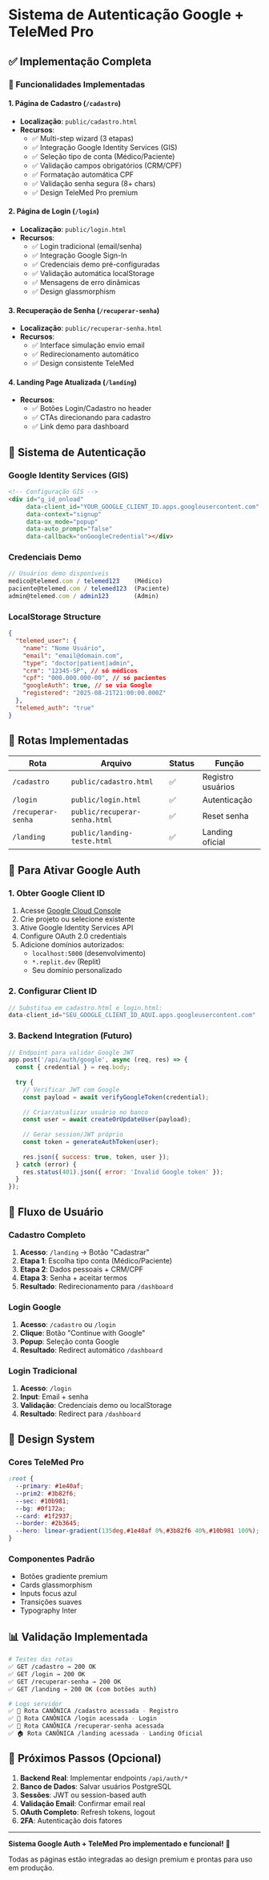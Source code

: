 # Sistema de Autenticação Google + TeleMed Pro

## ✅ Implementação Completa

### 🎯 Funcionalidades Implementadas

#### **1. Página de Cadastro (`/cadastro`)**
- **Localização**: `public/cadastro.html`
- **Recursos**:
  - ✅ Multi-step wizard (3 etapas)
  - ✅ Integração Google Identity Services (GIS)
  - ✅ Seleção tipo de conta (Médico/Paciente)
  - ✅ Validação campos obrigatórios (CRM/CPF)
  - ✅ Formatação automática CPF
  - ✅ Validação senha segura (8+ chars)
  - ✅ Design TeleMed Pro premium

#### **2. Página de Login (`/login`)**
- **Localização**: `public/login.html`
- **Recursos**:
  - ✅ Login tradicional (email/senha)
  - ✅ Integração Google Sign-In
  - ✅ Credenciais demo pré-configuradas
  - ✅ Validação automática localStorage
  - ✅ Mensagens de erro dinâmicas
  - ✅ Design glassmorphism

#### **3. Recuperação de Senha (`/recuperar-senha`)**
- **Localização**: `public/recuperar-senha.html`
- **Recursos**:
  - ✅ Interface simulação envio email
  - ✅ Redirecionamento automático
  - ✅ Design consistente TeleMed

#### **4. Landing Page Atualizada (`/landing`)**
- **Recursos**:
  - ✅ Botões Login/Cadastro no header
  - ✅ CTAs direcionando para cadastro
  - ✅ Link demo para dashboard

## 🔐 Sistema de Autenticação

### **Google Identity Services (GIS)**
```html
<!-- Configuração GIS -->
<div id="g_id_onload"
     data-client_id="YOUR_GOOGLE_CLIENT_ID.apps.googleusercontent.com"
     data-context="signup"
     data-ux_mode="popup"
     data-auto_prompt="false"
     data-callback="onGoogleCredential"></div>
```

### **Credenciais Demo**
```javascript
// Usuários demo disponíveis
medico@telemed.com / telemed123    (Médico)
paciente@telemed.com / telemed123  (Paciente)  
admin@telemed.com / admin123       (Admin)
```

### **LocalStorage Structure**
```json
{
  "telemed_user": {
    "name": "Nome Usuário",
    "email": "email@domain.com",
    "type": "doctor|patient|admin",
    "crm": "12345-SP", // só médicos
    "cpf": "000.000.000-00", // só pacientes
    "googleAuth": true, // se via Google
    "registered": "2025-08-21T21:00:00.000Z"
  },
  "telemed_auth": "true"
}
```

## 🚀 Rotas Implementadas

| Rota | Arquivo | Status | Função |
|------|---------|--------|---------|
| `/cadastro` | `public/cadastro.html` | ✅ | Registro usuários |
| `/login` | `public/login.html` | ✅ | Autenticação |
| `/recuperar-senha` | `public/recuperar-senha.html` | ✅ | Reset senha |
| `/landing` | `public/landing-teste.html` | ✅ | Landing oficial |

## 🔧 Para Ativar Google Auth

### **1. Obter Google Client ID**
1. Acesse [Google Cloud Console](https://console.cloud.google.com/)
2. Crie projeto ou selecione existente
3. Ative Google Identity Services API
4. Configure OAuth 2.0 credentials
5. Adicione domínios autorizados:
   - `localhost:5000` (desenvolvimento)
   - `*.replit.dev` (Replit)
   - Seu domínio personalizado

### **2. Configurar Client ID**
```javascript
// Substitua em cadastro.html e login.html:
data-client_id="SEU_GOOGLE_CLIENT_ID_AQUI.apps.googleusercontent.com"
```

### **3. Backend Integration (Futuro)**
```javascript
// Endpoint para validar Google JWT
app.post('/api/auth/google', async (req, res) => {
  const { credential } = req.body;
  
  try {
    // Verificar JWT com Google
    const payload = await verifyGoogleToken(credential);
    
    // Criar/atualizar usuário no banco
    const user = await createOrUpdateUser(payload);
    
    // Gerar session/JWT próprio
    const token = generateAuthToken(user);
    
    res.json({ success: true, token, user });
  } catch (error) {
    res.status(401).json({ error: 'Invalid Google token' });
  }
});
```

## 📱 Fluxo de Usuário

### **Cadastro Completo**
1. **Acesso**: `/landing` → Botão "Cadastrar"
2. **Etapa 1**: Escolha tipo conta (Médico/Paciente)
3. **Etapa 2**: Dados pessoais + CRM/CPF
4. **Etapa 3**: Senha + aceitar termos
5. **Resultado**: Redirecionamento para `/dashboard`

### **Login Google**
1. **Acesso**: `/cadastro` ou `/login`
2. **Clique**: Botão "Continue with Google"
3. **Popup**: Seleção conta Google
4. **Resultado**: Redirect automático `/dashboard`

### **Login Tradicional**
1. **Acesso**: `/login`
2. **Input**: Email + senha
3. **Validação**: Credenciais demo ou localStorage
4. **Resultado**: Redirect para `/dashboard`

## 🎨 Design System

### **Cores TeleMed Pro**
```css
:root {
  --primary: #1e40af;
  --prim2: #3b82f6;
  --sec: #10b981;
  --bg: #0f172a;
  --card: #1f2937;
  --border: #2b3645;
  --hero: linear-gradient(135deg,#1e40af 0%,#3b82f6 40%,#10b981 100%);
}
```

### **Componentes Padrão**
- Botões gradiente premium
- Cards glassmorphism
- Inputs focus azul
- Transições suaves
- Typography Inter

## 📊 Validação Implementada

```bash
# Testes das rotas
✅ GET /cadastro → 200 OK
✅ GET /login → 200 OK  
✅ GET /recuperar-senha → 200 OK
✅ GET /landing → 200 OK (com botões auth)

# Logs servidor
✅ 📝 Rota CANÔNICA /cadastro acessada - Registro
✅ 🔐 Rota CANÔNICA /login acessada - Login
✅ 🔑 Rota CANÔNICA /recuperar-senha acessada
✅ 🏠 Rota CANÔNICA /landing acessada - Landing Oficial
```

## 🚀 Próximos Passos (Opcional)

1. **Backend Real**: Implementar endpoints `/api/auth/*`
2. **Banco de Dados**: Salvar usuários PostgreSQL
3. **Sessões**: JWT ou session-based auth
4. **Validação Email**: Confirmar email real
5. **OAuth Completo**: Refresh tokens, logout
6. **2FA**: Autenticação dois fatores

---

**Sistema Google Auth + TeleMed Pro implementado e funcional!** 🎉

Todas as páginas estão integradas ao design premium e prontas para uso em produção.